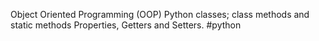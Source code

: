 Object Oriented Programming (OOP)
Python classes; class methods and static methods
Properties, Getters and Setters.
#python

